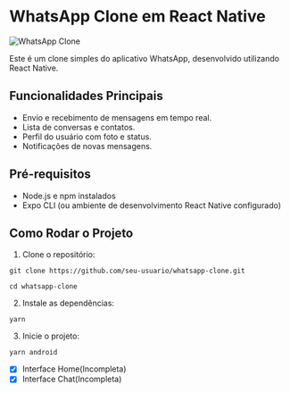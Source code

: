 # WhatsApp Clone em React Native

![WhatsApp Clone](screenshot.png)

Este é um clone simples do aplicativo WhatsApp, desenvolvido utilizando React Native.

## Funcionalidades Principais

- Envio e recebimento de mensagens em tempo real.
- Lista de conversas e contatos.
- Perfil do usuário com foto e status.
- Notificações de novas mensagens.

## Pré-requisitos

- Node.js e npm instalados
- Expo CLI (ou ambiente de desenvolvimento React Native configurado)

## Como Rodar o Projeto

1. Clone o repositório:
```
git clone https://github.com/seu-usuario/whatsapp-clone.git
```
```
cd whatsapp-clone
```
2. Instale as dependências:
```
yarn
```
3. Inicie o projeto:
```
yarn android
```
- [X] Interface Home(Incompleta)
- [X] Interface Chat(Incompleta)
